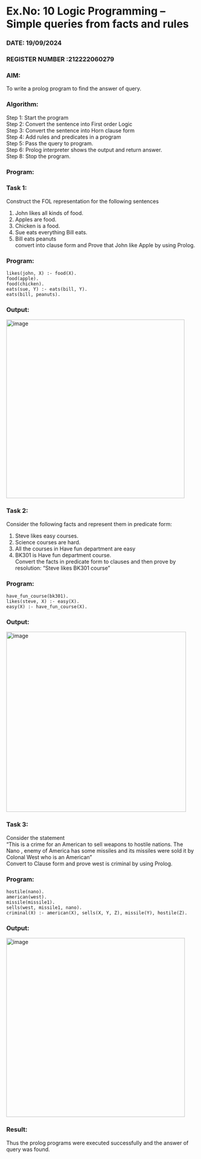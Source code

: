 # Ex.No: 10  Logic Programming –  Simple queries from facts and rules
### DATE: 19/09/2024                                                                           
### REGISTER NUMBER :212222060279 
### AIM: 
To write a prolog program to find the answer of query. 
###  Algorithm:
 Step 1: Start the program <br> 
 Step 2: Convert the sentence into First order Logic  <br> 
 Step 3:  Convert the sentence into Horn clause form  <br> 
 Step 4: Add rules and predicates in a program   <br> 
 Step 5:  Pass the query to program. <br> 
 Step 6: Prolog interpreter shows the output and return answer. <br> 
 Step 8:  Stop the program.
### Program:
### Task 1:
Construct the FOL representation for the following sentences <br> 
1.	John likes all kinds of food.  <br> 
2.	Apples are food.  <br> 
3.	Chicken is a food.  <br> 
4.	Sue eats everything Bill eats. <br> 
5.	 Bill eats peanuts  <br>
convert into clause form and Prove that John like Apple by using Prolog. <br> 
### Program:
```
likes(john, X) :- food(X).
food(apple).
food(chicken).
eats(sue, Y) :- eats(bill, Y).
eats(bill, peanuts).
```
### Output:
<img width="472" alt="image" src="https://github.com/user-attachments/assets/adc7efcf-ad95-42a6-b417-e6952c4284a9">

### Task 2:
Consider the following facts and represent them in predicate form: <br>              
1.	Steve likes easy courses. <br> 
2.	Science courses are hard. <br> 
3. All the courses in Have fun department are easy <br> 
4. BK301 is Have fun department course.<br> 
Convert the facts in predicate form to clauses and then prove by resolution: “Steve likes BK301 course”<br> 

### Program:
```
have_fun_course(bk301).
likes(steve, X) :- easy(X).
easy(X) :- have_fun_course(X).
```
### Output:
<img width="476" alt="image" src="https://github.com/user-attachments/assets/82523639-102f-47cf-9c8a-e2f61918977e">

### Task 3:
Consider the statement <br> 
“This is a crime for an American to sell weapons to hostile nations. The Nano , enemy of America has some missiles and its missiles were sold it by Colonal West who is an American” <br> 
Convert to Clause form and prove west is criminal by using Prolog.<br> 
### Program:
```
hostile(nano).
american(west).
missile(missile1).
sells(west, missile1, nano).
criminal(X) :- american(X), sells(X, Y, Z), missile(Y), hostile(Z).
```
### Output:
<img width="473" alt="image" src="https://github.com/user-attachments/assets/2f1c6097-7fc7-4fbe-86d2-7eafbd06da08">

### Result:
Thus the prolog programs were executed successfully and the answer of query was found.
